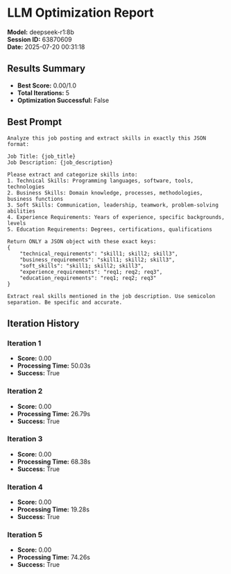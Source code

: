 # LLM Optimization Report

**Model:** deepseek-r1:8b  
**Session ID:** 63870609  
**Date:** 2025-07-20 00:31:18

## Results Summary

- **Best Score:** 0.00/1.0
- **Total Iterations:** 5
- **Optimization Successful:** False

## Best Prompt

```
Analyze this job posting and extract skills in exactly this JSON format:

Job Title: {job_title}
Job Description: {job_description}

Please extract and categorize skills into:
1. Technical Skills: Programming languages, software, tools, technologies
2. Business Skills: Domain knowledge, processes, methodologies, business functions
3. Soft Skills: Communication, leadership, teamwork, problem-solving abilities
4. Experience Requirements: Years of experience, specific backgrounds, levels
5. Education Requirements: Degrees, certifications, qualifications

Return ONLY a JSON object with these exact keys:
{
    "technical_requirements": "skill1; skill2; skill3",
    "business_requirements": "skill1; skill2; skill3", 
    "soft_skills": "skill1; skill2; skill3",
    "experience_requirements": "req1; req2; req3",
    "education_requirements": "req1; req2; req3"
}

Extract real skills mentioned in the job description. Use semicolon separation. Be specific and accurate.
```

## Iteration History

### Iteration 1
- **Score:** 0.00
- **Processing Time:** 50.03s
- **Success:** True

### Iteration 2
- **Score:** 0.00
- **Processing Time:** 26.79s
- **Success:** True

### Iteration 3
- **Score:** 0.00
- **Processing Time:** 68.38s
- **Success:** True

### Iteration 4
- **Score:** 0.00
- **Processing Time:** 19.28s
- **Success:** True

### Iteration 5
- **Score:** 0.00
- **Processing Time:** 74.26s
- **Success:** True

